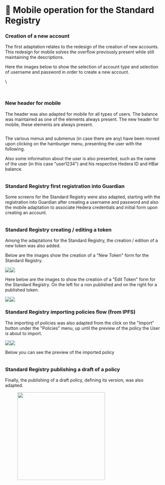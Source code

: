 # 📱 Mobile operation for the Standard Registry

### **Creation of a new account**

The first adaptation relates to the redesign of the creation of new accounts. This redesign for mobile solves the overflow previously present while still maintaining the descriptions.

Here the images below to show the selection of account type and selection of username and password in order to create a new account.

\


<figure><img src="../../../.gitbook/assets/2.png" alt=""><figcaption></figcaption></figure>

<figure><img src="../../../.gitbook/assets/1 (1) (4).png" alt=""><figcaption></figcaption></figure>

&#x20;

### New header for mobile

The header was also adapted for mobile for all types of users. The balance was maintained as one of the elements always present. The new header for mobile, these elements are always present.

<figure><img src="../../../.gitbook/assets/3 (1).png" alt=""><figcaption></figcaption></figure>

The various menus and submenus (in case there are any) have been moved upon clicking on the hamburger menu, presenting the user with the following.

Also some information about the user is also presented, such as the name of the user (in this case "user1234") and his respective Hedera ID and HBar balance.

<figure><img src="../../../.gitbook/assets/5 (3).png" alt=""><figcaption></figcaption></figure>



### Standard Registry first registration into Guardian

Some screens for the Standard Registry were also adapted, starting with the registration into Guardian after creating a username and password and also the mobile adaptation to associate Hedera credentials and initial form upon creating an account.

<figure><img src="../../../.gitbook/assets/12.png" alt=""><figcaption></figcaption></figure>

### Standard Registry creating / editing a token

Among the adaptations for the Standard Registry, the creation / edition of a new token was also added.

Below are the images show the creation of a "New Token" form for the Standard Registry.

![](<../../../.gitbook/assets/14 (1).png>)![](../../../.gitbook/assets/15.png)



Here below are the images to show the creation of a "Edit Token" form for the Standard Registry. On the left for a non published and on the right for a published token.

![](../../../.gitbook/assets/16.png)![](../../../.gitbook/assets/17.png)

### Standard Registry importing policies flow (from IPFS)

The importing of policies was also adapted from the click on the "Import" button under the "Policies" menu, up until the preview of the policy the User is about to import.

![](<../../../.gitbook/assets/18 (1).png>)![](../../../.gitbook/assets/19.png)



Below you can see the preview of the imported policy&#x20;

<figure><img src="../../../.gitbook/assets/20 (1) (3) (1).png" alt=""><figcaption></figcaption></figure>



### Standard Registry publishing a draft of a policy

Finally, the publishing of a draft policy, defining its version, was also adapted.

<figure><img src="../../../.gitbook/assets/21.png" alt="" width="284"><figcaption></figcaption></figure>







